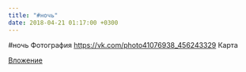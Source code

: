 ```yaml
---
title: "#ночь"
date: 2018-04-21 01:17:00 +0300
---
```


#ночь
Фотография
<a class="vk-attach" href="https://vk.com/photo41076938_456243329">https://vk.com/photo41076938_456243329</a>
Карта

<a class="vk-attach" href="https://vk.com/photo41076938_456243329">Вложение</a>
